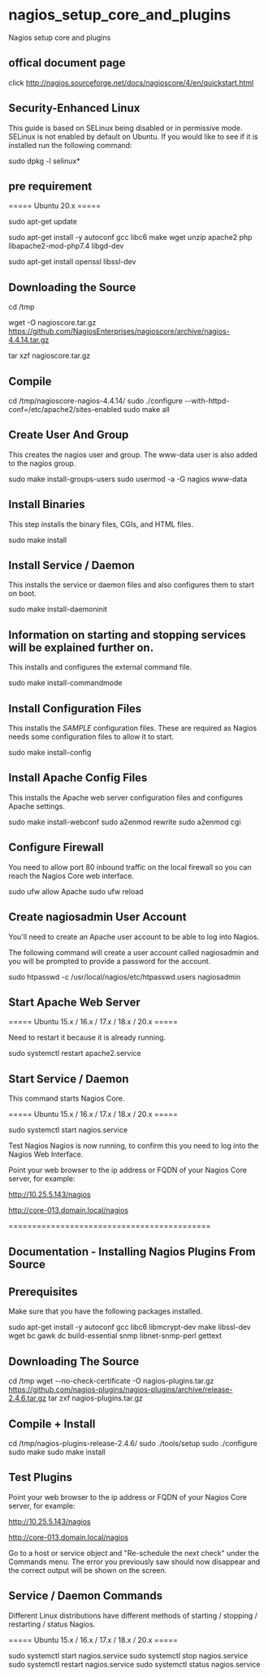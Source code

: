 # nagios_setup_core_and_plugins
Nagios setup core and plugins 


## offical document page
click http://nagios.sourceforge.net/docs/nagioscore/4/en/quickstart.html

## Security-Enhanced Linux
This guide is based on SELinux being disabled or in permissive mode. SELinux is not enabled by default on Ubuntu. If you would like to see if it is installed run the following command:

sudo dpkg -l selinux*

## pre requirement 

===== Ubuntu 20.x =====

sudo apt-get update

sudo apt-get install -y autoconf gcc libc6 make wget unzip apache2 php libapache2-mod-php7.4 libgd-dev

sudo apt-get install openssl libssl-dev

## Downloading the Source

cd /tmp

wget -O nagioscore.tar.gz https://github.com/NagiosEnterprises/nagioscore/archive/nagios-4.4.14.tar.gz

tar xzf nagioscore.tar.gz


## Compile

cd /tmp/nagioscore-nagios-4.4.14/
sudo ./configure --with-httpd-conf=/etc/apache2/sites-enabled
sudo make all

## Create User And Group
This creates the nagios user and group. The www-data user is also added to the nagios group.

sudo make install-groups-users
sudo usermod -a -G nagios www-data

## Install Binaries

This step installs the binary files, CGIs, and HTML files.

sudo make install

## Install Service / Daemon
This installs the service or daemon files and also configures them to start on boot.

sudo make install-daemoninit

## Information on starting and stopping services will be explained further on.
This installs and configures the external command file.

sudo make install-commandmode

## Install Configuration Files
This installs the *SAMPLE* configuration files. These are required as Nagios needs some configuration files to allow it to start.

sudo make install-config

## Install Apache Config Files
This installs the Apache web server configuration files and configures Apache settings.

sudo make install-webconf
sudo a2enmod rewrite
sudo a2enmod cgi

## Configure Firewall
You need to allow port 80 inbound traffic on the local firewall so you can reach the Nagios Core web interface.


sudo ufw allow Apache
sudo ufw reload

## Create nagiosadmin User Account
You'll need to create an Apache user account to be able to log into Nagios.

The following command will create a user account called nagiosadmin and you will be prompted to provide a password for the account.


sudo htpasswd -c /usr/local/nagios/etc/htpasswd.users nagiosadmin

## Start Apache Web Server
===== Ubuntu 15.x / 16.x / 17.x / 18.x / 20.x =====

Need to restart it because it is already running.

sudo systemctl restart apache2.service

## Start Service / Daemon
This command starts Nagios Core.


===== Ubuntu 15.x / 16.x / 17.x / 18.x / 20.x =====

sudo systemctl start nagios.service

Test Nagios
Nagios is now running, to confirm this you need to log into the Nagios Web Interface.

Point your web browser to the ip address or FQDN of your Nagios Core server, for example:

http://10.25.5.143/nagios

http://core-013.domain.local/nagios


===========================================

## Documentation - Installing Nagios Plugins From Source

## Prerequisites
Make sure that you have the following packages installed.

sudo apt-get install -y autoconf gcc libc6 libmcrypt-dev make libssl-dev wget bc gawk dc build-essential snmp libnet-snmp-perl gettext


## Downloading The Source

cd /tmp
wget --no-check-certificate -O nagios-plugins.tar.gz https://github.com/nagios-plugins/nagios-plugins/archive/release-2.4.6.tar.gz
tar zxf nagios-plugins.tar.gz

## Compile + Install


cd /tmp/nagios-plugins-release-2.4.6/
sudo ./tools/setup
sudo ./configure
sudo make
sudo make install

## Test Plugins

Point your web browser to the ip address or FQDN of your Nagios Core server, for example:

http://10.25.5.143/nagios

http://core-013.domain.local/nagios

Go to a host or service object and "Re-schedule the next check" under the Commands menu. The error you previously saw should now disappear and the correct output will be shown on the screen.


## Service / Daemon Commands

Different Linux distributions have different methods of starting / stopping / restarting / status Nagios.


 

===== Ubuntu 15.x / 16.x / 17.x / 18.x / 20.x =====

sudo systemctl start nagios.service
sudo systemctl stop nagios.service
sudo systemctl restart nagios.service
sudo systemctl status nagios.service

